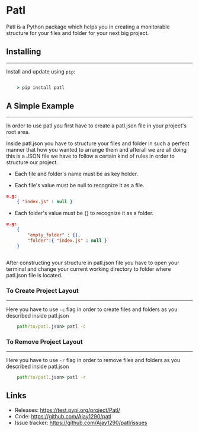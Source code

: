 # Patl 

Patl is a Python package which helps you in creating a monitorable structure 
for your files and folder for your next big project.

## Installing
--------------

Install and update using `pip`:

```cmd

    > pip install patl

```


## A Simple Example
---------------------

In order to use patl you first have to create a patl.json file in your project's root area.

Inside patl.json you have to structure your files and folder in such a perfect manner that 
how you wanted to arrange them and afterall we are all doing this is a JSON file we have to
follow a certain kind of rules in order to structure our project.

- Each file and folder's name must be as key holder.

- Each file's value must be null to recognize it as a file.

```json
e.g: 
    { "index.js" : null }

```

- Each folder's value must be {} to recognize it as a folder.

``` json
e.g:
    { 
        "empty_folder" : {},
        "folder":{ "index.js" : null } 
    }
    
```

After constructing your structure in patl.json file you have to open your terminal and 
change your current working directory to folder where patl.json file is located.

### To Create Project Layout
-----------------------------

Here you have to use `-c` flag in order to create files and folders as you described inside patl.json
```cmd
    path/to/patl.json> patl -c
```

### To Remove Project Layout
-----------------------------

Here you have to use `-r` flag in order to remove files and folders as you described inside patl.json
```cmd
    path/to/patl.json> patl -r
```


Links
-----

-   Releases: https://test.pypi.org/project/Patl/
-   Code: https://github.com/Ajay1290/patl
-   Issue tracker: https://github.com/Ajay1290/patl/issues